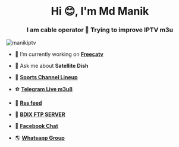 <div class="separator" style="clear: both;"><a href="https://blogger.googleusercontent.com/img/b/R29vZ2xl/AVvXsEhToUqDtUFd6Ny47NJwNX6I-8FYw9TrcsgooK3y6Ni85RD2g1jD3FLCKiu6oZsWzy9bY9X3LXfe48DnlpFcR_cPiMNC6N54_BLN7np8HwyHkwO5JSYmY1dZCTN2FfpMISYaKkgETmK-arB63R-Zy-dDjau5HEcyWbtjhOKPsM-PIXwLzJ2r2j8tMA/s1600/freecatv%20iptv%20m3u8.jpg" style="display: block; padding: 1em 0; text-align: center; "><img alt="" border="0" data-original-height="584" data-original-width="1001" src="https://blogger.googleusercontent.com/img/b/R29vZ2xl/AVvXsEhToUqDtUFd6Ny47NJwNX6I-8FYw9TrcsgooK3y6Ni85RD2g1jD3FLCKiu6oZsWzy9bY9X3LXfe48DnlpFcR_cPiMNC6N54_BLN7np8HwyHkwO5JSYmY1dZCTN2FfpMISYaKkgETmK-arB63R-Zy-dDjau5HEcyWbtjhOKPsM-PIXwLzJ2r2j8tMA/s1600/freecatv%20iptv%20m3u8.jpg"/></a></div>







<h1 align="center">Hi 😊, I'm Md Manik</h1>
<h3 align="center">I am cable operator 📡 Trying to improve IPTV m3u</h3>

<p align="left"> <img src="https://komarev.com/ghpvc/?username=manikiptv&label=Profile%20views&color=0e75b6&style=flat" alt="manikiptv" /> </p>

- 🔭 I’m currently working on [**Freecatv**](https://freecatv.blogspot.com/)


- 💬 Ask me about **Satellite Dish**


- 📡 [**Sports Channel Lineup**](https://freecatv.blogspot.com/search/label/Sports?max-results=10)
- ⚽ [**Telegram Live m3u8**](hhttps://t.me/m3u8ip)
- 🤝 [**Rss feed**](https://freecatv.blogspot.com/p/sitemap_7.html)
- 🏏 [**BDIX FTP SERVER**](https://t.me/bdixftpiptv)
- 🌼 [**Facebook Chat**](https://m.me/j/AbYt8TBLkyOWxtTr/)
- 🌎 [**Whatsapp Group**](https://chat.whatsapp.com/H0mKsjcqR9Y9y23Y4UX5xE)
